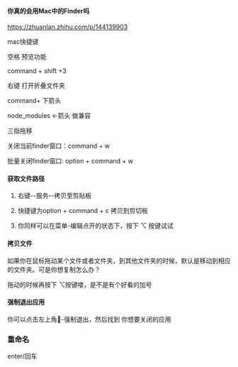 #### 你真的会用Mac中的Finder吗
https://zhuanlan.zhihu.com/p/144139903

mac快捷键

空格 预览功能


command + shift +3


右键 打开折叠文件夹


command+ 下箭头


node_modules ←箭头  做兼容


三指拖移



关闭当前finder窗口：command + w 

批量关闭finder窗口:  option + command + w  



#### 获取文件路径

1. 右键--服务--拷贝至剪贴板

2. 快捷键为option + command + c 拷贝到剪切板

3. 你同样可以在菜单-编辑点开的状态下，按下 ⌥ 按键试试

#### 拷贝文件

如果你在鼠标拖动某个文件或者文件夹，到其他文件夹的时候，默认是移动到相应的文件夹。可是你想复制怎么办？

拖动的时候再按下 ⌥按键喽，是不是有个好看的加号

#### 强制退出应用

你可以点击左上角-强制退出，然后找到 你想要关闭的应用


### 重命名

enter/回车